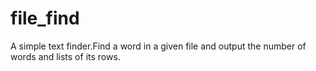 # file_find
A simple text finder.Find a word in a given file and output the number of words and lists of its rows.
